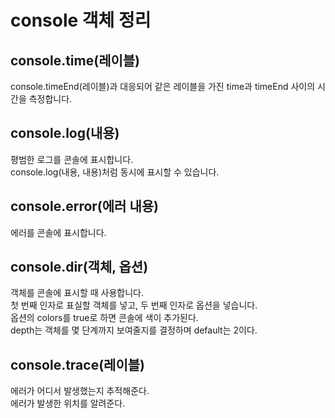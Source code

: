 console 객체 정리
===============
## console.time(레이블)  
console.timeEnd(레이블)과 대응되어 같은 레이블을 가진 time과 timeEnd 사이의 시간을 측정합니다.
  
## console.log(내용)  
평범한 로그를 콘솔에 표시합니다.  
console.log(내용, 내용)처럼 동시에 표시할 수 있습니다.  

## console.error(에러 내용)  
에러를 콘솔에 표시합니다.
  
## console.dir(객체, 옵션)  
객체를 콘솔에 표시할 때 사용합니다.  
첫 번째 인자로 표실할 객체를 넣고, 두 번째 인자로 옵션을 넣습니다.  
옵션의 colors를 true로 하면 콘솔에 색이 추가된다.  
depth는 객체를 몇 단계까지 보여줄지를 결정하며 default는 2이다.  

## console.trace(레이블)
에러가 어디서 발생했는지 추적해준다.  
에러가 발생한 위치를 알려준다.  